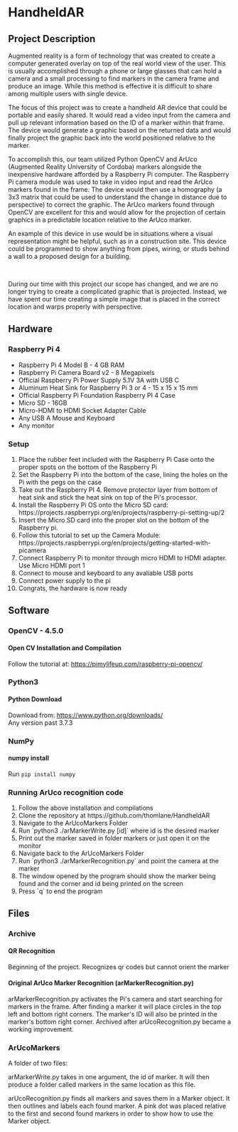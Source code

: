 # HandheldAR

## Project Description
<p> Augmented reality is a form of technology that was created to create a computer generated overlay on top of the real world view of the user. This is usually accomplished through a phone or large glasses that can hold a camera and a small processing to find markers in the camera frame and produce an image. While this method is effective it is difficult to share among multiple users with single device.</p>
<p> The focus of this project was to create a handheld AR device that could be portable and easily shared. It would read a video input from the camera and pull up relevant information based on the ID of a marker within that frame. The device would generate a graphic based on the returned data and would finally project the graphic back into the world positioned relative to the marker. </p>
<p> To accomplish this, our team utilized Python OpenCV and ArUco (Augmented Reality University of Cordoba) markers alongside the inexpensive hardware afforded by a Raspberry Pi computer. The Raspberry Pi camera module was used to take in video input and read the ArUco markers found in the frame. The device would then use a homography (a 3x3 matrix that could be used to understand the change in distance due to perspective) to correct the graphic. The ArUco markers found through OpenCV are excellent for this and would allow for the projection of certain graphics in a predictable location relative to the ArUco marker. </p>
<p> An example of this device in use would be in situations where a visual representation might be helpful, such as in a construction site. This device could be programmed to show anything from pipes, wiring, or studs behind a wall to a proposed design for a building. </p>
<br>
<p> During our time with this project our scope has changed, and we are no longer trying to create a complicated graphic that is projected. Instead, we have spent our time creating a simple image that is placed in the correct location and warps properly with perspective. </p>

## Hardware
### Raspberry Pi 4
<ul>
  <li> Raspberry Pi 4 Model B - 4 GB RAM </li>
  <li> Raspberry Pi Camera Board v2 - 8 Megapixels </li>
  <li> Official Raspberry Pi Power Supply 5.1V 3A with USB C </li>
  <li> Aluminum Heat Sink for Raspberry Pi 3 or 4 - 15 x 15 x 15 mm </li>
  <li> Official Raspberry Pi Foundation Raspberry PI 4 Case </li>
  <li> Micro SD - 16GB </li>
  <li> Micro-HDMI to HDMI Socket Adapter Cable </li>
  <li> Any USB A Mouse and Keyboard </li>
  <li> Any monitor </li>
</ul>

### Setup
<ol>
  <li> Place the rubber feet included with the Raspberry Pi Case onto the proper spots on the bottom of the Raspberry Pi </li>
  <li> Set the Raspberry Pi into the bottom of the case, lining the holes on the Pi with the pegs on the case </li>
  <li> Take out the Raspberry PI 4. Remove protector layer from bottom of heat sink and stick the heat sink on top of the Pi's processor. </li>
  <li> Install the Raspberry Pi OS onto the Micro SD card: https://projects.raspberrypi.org/en/projects/raspberry-pi-setting-up/2 </li>
  <li> Insert the Micro SD card into the proper slot on the bottom of the Raspberry pi.
  <li> Follow this tutorial to set up the Camera Module: https://projects.raspberrypi.org/en/projects/getting-started-with-picamera </li>
  <li> Connect Raspberry Pi to monitor through micro HDMI to HDMI adapter. Use Micro HDMI port 1 </li>
  <li> Connect to mouse and keyboard to any avaliable USB ports </li>
  <li> Connect power supply to the pi </li>
  <li> Congrats, the hardware is now ready </li>
</ol>

## Software

### OpenCV - 4.5.0
#### Open CV Installation and Compilation
Follow the tutorial at: https://pimylifeup.com/raspberry-pi-opencv/

### Python3
#### Python Download
Download from:
https://www.python.org/downloads/ <br>
Any version past 3.7.3

### NumPy
#### numpy install
Run `pip install numpy`


### Running ArUco recognition code
<ol>
  <li> Follow the above installation and compilations </li>
  <li> Clone the repository at https://github.com/thomlane/HandheldAR </li>
  <li> Navigate to the ArUcoMarkers Folder </li>
  <li> Run `python3 ./arMarkerWrite.py [id]`  where id is the desired marker</li>
  <li> Print out the marker saved in folder markers or just open it on the monitor </li>
  <li> Navigate back to the ArUcoMarkers Folder </li>
  <li> Run `python3 ./arMarkerRecognition.py` and point the camera at the marker </li>
  <li> The window opened by the program should show the marker being found and the corner and id being printed on the screen </li>
  <li> Press `q` to end the program </li>
</ol>
   

## Files
### Archive
#### QR Recognition
Beginning of the project. Recognizes qr codes but cannot orient the marker
#### Original ArUco Marker Recognition (arMarkerRecognition.py)
<p> arMarkerRecognition.py activates the Pi's camera and start searching for markers in the frame. After finding a marker it will place circles in the top left and bottom right corners. The marker's ID will also be printed in the marker's bottom right corner. Archived after arUcoRecognition.py became a working improvement.</p>

### ArUcoMarkers
<p> A folder of two files: </p>
<p> arMarkerWrite.py takes in one argument, the id of marker. It will then produce a folder called markers in the same location as this file. </p>
<p> arUcoRecognition.py finds all markers and saves them in a Marker object. It then outlines and labels each found marker. A pink dot was placed relative to the first and second found markers in order to show how to use the Marker object. </p>

